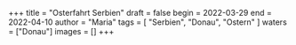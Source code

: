 +++
title = "Osterfahrt Serbien"
draft = false
begin = 2022-03-29
end = 2022-04-10
author = "Maria"
tags = [ "Serbien", "Donau", "Ostern" ]
waters = ["Donau"]
images = []
+++

